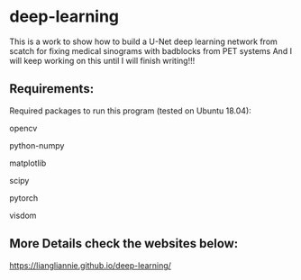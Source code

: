 # deep-learning

This is a work to show how to build a U-Net deep learning network from scatch for fixing medical sinograms with badblocks from PET systems
And I will keep working on this until I will finish writing!!!

Requirements:
-----------------------------------------------------------------
Required packages to run this program (tested on Ubuntu 18.04):

opencv

python-numpy

matplotlib

scipy

pytorch

visdom

More Details check the websites below:
--------------------------------------------------------------------------------------------
   https://liangliannie.github.io/deep-learning/
